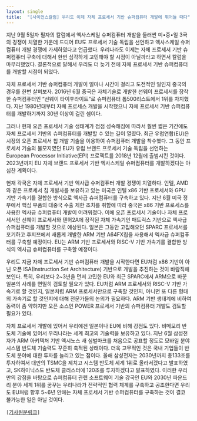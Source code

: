 ```yaml
---
layout: single
title:  "[사이언스칼럼] 우리도 이제 자체 프로세서 기반 슈퍼컴퓨터 개발에 뛰어들 때다"
---
```


지난 9월 5일자 필자의 칼럼에서 엑사스케일 슈퍼컴퓨터 개발을 둘러싼 미•중•일 3국의 경쟁이 치열한 가운데 드디어 EU도 프로세서 기술 독립을 선언하고 엑사스케일 슈퍼컴퓨터 개발 경쟁에 가세하였다고 언급했다. 우리나라도 이제는 자체 프로세서 기반 슈퍼컴퓨터 구축에 대해서 한번 심각하게 고민해야 할 시점이 아닐까라고 하면서 칼럼을 마무리했었다. 결론적으로 말해서 우리도 더 늦기 전에 자체 프로세서 기반 슈퍼컴퓨터를 개발할 시점이 되었다.

자체 프로세서 기반 슈퍼컴퓨터 개발이 얼마나 시간이 걸리고 도전적인 일인지 중국의 경우를 한번 살펴보자. 2016년 6월 중국은 자체기술로 개발한 선웨이 프로세서를 장착한 슈퍼컴퓨터인 “선웨이 타이후라이트”로 슈퍼컴퓨터 톱500리스트에서 1위를 차지했다. 지난 1980년대부터 자체 프로세스 개발을 시작했으니 자체 프로세서 기반 슈퍼컴퓨터를 개발하기까지 30년 이상이 걸린 셈이다.

그러나 현재 오픈 프로세서 기술 생태계가 점점 성숙해짐에 따라서 훨씬 짧은 기간에도 자체 프로세서 기반의 슈퍼컴퓨터를 개발할 수 있는 길이 열렸다. 최근 유럽연합(EU)은 시장의 오픈 프로세서 칩 개발 기술을 이용하여 슈퍼컴퓨터 개발을 착수했다. 그 동안 프로세서 기술의 불모지였던 EU가 유럽 브랜드 프로세서 기술 독립을 선언하는 European Processor Initiative(EPI) 프로젝트를 2018년 12월에 출범시킨 것이다. 2023년까지 EU 자체 브랜드 프로세서 기반 엑사스케일 슈퍼컴퓨터를 개발하겠다는 야심찬 계획이다.

현재 각국은 자체 프로세서 기반 엑사급 슈퍼컴퓨터 개발 경쟁이 치열하다. 인텔, AMD와 같은 프로세서 칩 개발사를 보유하고 있는 미국은 인텔 x86 기반 프로세서와 GPU 기반 가속기를 결합한 방식으로 엑사급 슈퍼컴퓨터를 구축하고 있다. 지난 6월 미국 정부에서 핵심 부품의 대중국 수출 제한 조치를 취함에 따라 중국은 x86 기반 프로세스를 사용한 엑사급 슈퍼컴퓨터 개발이 어려워졌다. 이에 오픈 프로세서 기술이나 자체 프로세서인 선웨이 프로세서와 텐허2A에 장작된 자체 가속기인 매트릭스 기반으로 엑사급 슈퍼컴퓨터를 개발할 것으로 예상된다. 일본은 그동안 고집해오던 SPARC 프로세서를 포기하고 후지쯔에서 새롭게 개발한 ARM 기반 A64FX칩을 사용해서 엑사급 슈퍼컴퓨터를 구축할 예정이다. EU는 ARM 기반 프로세서와 RISC-V 기반 가속기를 결합한 방식의 엑사급 슈퍼컴퓨터를 구축할 예정이다.

우리도 지금 자체 프로세서 기반 슈퍼컴퓨터 개발을 시작한다면 EU처럼 x86 기반이 아닌 오픈 ISA(Instruction Set Architecture) 기반으로 개발을 추진하는 것이 바람직해 보인다. 특히, 우리보다 2~3년을 먼저 고민한 EU와 최근 SPARC에서 ARM으로 바꾼 일본의 사례를 면밀히 검토할 필요가 있다. EU처럼 ARM 프로세서와 RISC-V 기반 가속기로 할 것인지, 일본처럼 ARM 프로세서만으로 구축할 것인지, 아니면 또 다른 형태의 가속기로 할 것인지에 대해 전문가들의 논의가 필요하다. ARM 기반 생태계에 비하여 동력이 좀 약하지만 오픈 소스인 POWER 프로세서 기반의 슈퍼컴퓨터 개발도 검토할 필요가 있다.

자체 프로세서 개발에 있어서 우리에겐 일본이나 EU에 비해 강점도 있다. 비메모리 반도체 기술에 있어서 우리나라는 세계 최고의 기술력을 보유하고 있다. 지난 6월 삼성전자가 ARM 아키텍처 기반 엑시노스 새 심벌마크를 처음으로 공표할 정도로 모바일 분야 시스템 반도체 기술력도 꾸준히 축적된 상태이다. 더욱 고무적인 것은 국내 기업들이 반도체 분야에 대한 투자를 늘리고 있는 점이다. 올해 삼성전자는 2030년까지 총133조를 투자하여서 대만의 TSMC을 제치고 시스템 반도체 세계 1위로 올라서겠다고 발표하였고, SK하이닉스도 반도체 클러스터에 120조를 투자하겠다고 발표하였다. 이러한 우리만의 강점을 바탕으로 슈퍼컴퓨터 관련 소프트웨어 기술 강국인 EU와 2030년 파운드리 분야 세계 1위를 꿈꾸는 우리나라가 전략적인 협력 체계를 구축하고 공조한다면 우리도 EU처럼 향후 5~6년 안에는 자체 프로세서 기반 슈퍼컴퓨터를 구축하는 것이 결코 불가능한 일은 아닐 것이다.

`[`[기사원문링크](http://www.joongdo.co.kr/web/view.php?key=20191107010002588)`]`
